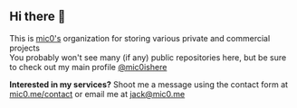 ## Hi there 👋

This is [mic0's](https://github.com/mic0ishere) organization for storing various private and commercial projects \
You probably won't see many (if any) public repositories here, but be sure to check out my main profile [@mic0ishere](https://github.com/mic0ishere)

**Interested in my services?** Shoot me a message using the contact form at [mic0.me/contact](https://mic0.me/contact) or email me at [jack@mic0.me](mailto:jack@mic0.me)
